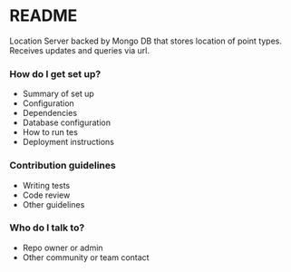 # README #

Location Server backed by Mongo DB that stores location of point types.
Receives updates and queries via url.
### How do I get set up? ###

* Summary of set up
* Configuration
* Dependencies
* Database configuration
* How to run tes
* Deployment instructions

### Contribution guidelines ###

* Writing tests
* Code review
* Other guidelines

### Who do I talk to? ###

* Repo owner or admin
* Other community or team contact